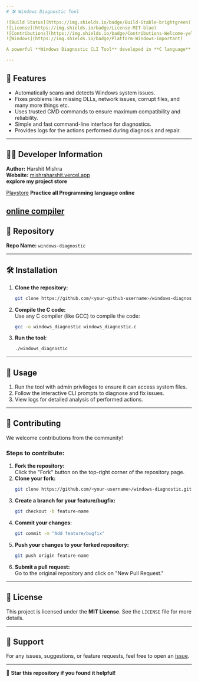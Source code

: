 ```yaml
---
# 🛠️ Windows Diagnostic Tool  

![Build Status](https://img.shields.io/badge/Build-Stable-brightgreen)  
![License](https://img.shields.io/badge/License-MIT-blue)  
![Contributions](https://img.shields.io/badge/Contributions-Welcome-yellow)  
![Windows](https://img.shields.io/badge/Platform-Windows-important)

A powerful **Windows Diagnostic CLI Tool** developed in **C language** that detects and fixes Windows problems automatically using CMD commands. This tool is designed to streamline troubleshooting, boost system performance, and enhance user experience with a single, easy-to-use interface.

---
```


## 🚀 Features

- Automatically scans and detects Windows system issues.  
- Fixes problems like missing DLLs, network issues, corrupt files, and many more things etc.  
- Uses trusted CMD commands to ensure maximum compatibility and reliability.  
- Simple and fast command-line interface for diagnostics.  
- Provides logs for the actions performed during diagnosis and repair.  

---

## 🧑‍💻 Developer Information  

**Author:** Harshit Mishra  
**Website:** [mishraharshit.vercel.app](https://mishraharshit.vercel.app)  
**explore my project store**

[Playstore](https://playstoreapp.verce.app)
**Practice all Programming language online**

[online compiler](https://securecoder.verce.app/compiler/compiler.html)
---

## 📂 Repository  

**Repo Name:** `windows-diagnostic`

---

## 🛠️ Installation  

1. **Clone the repository:**  
   ```bash
   git clone https://github.com/<your-github-username>/windows-diagnostic.git
   ```
2. **Compile the C code:**  
   Use any C compiler (like GCC) to compile the code:  
   ```bash
   gcc -o windows_diagnostic windows_diagnostic.c
   ```
3. **Run the tool:**  
   ```bash
   ./windows_diagnostic
   ```

---

## 📖 Usage  

1. Run the tool with admin privileges to ensure it can access system files.  
2. Follow the interactive CLI prompts to diagnose and fix issues.  
3. View logs for detailed analysis of performed actions.  

---

## 🤝 Contributing  

We welcome contributions from the community!  

### Steps to contribute:  
1. **Fork the repository:**  
   Click the "Fork" button on the top-right corner of the repository page.  
2. **Clone your fork:**  
   ```bash
   git clone https://github.com/<your-username>/windows-diagnostic.git
   ```
3. **Create a branch for your feature/bugfix:**  
   ```bash
   git checkout -b feature-name
   ```
4. **Commit your changes:**  
   ```bash
   git commit -m "Add feature/bugfix"
   ```
5. **Push your changes to your forked repository:**  
   ```bash
   git push origin feature-name
   ```
6. **Submit a pull request:**  
   Go to the original repository and click on "New Pull Request."  

---

## 🔐 License  

This project is licensed under the **MIT License**. See the `LICENSE` file for more details.  

---

## 📧 Support  

For any issues, suggestions, or feature requests, feel free to open an [issue](https://github.com/<your-github-username>/windows-diagnostic/issues).  

---

🌟 **Star this repository if you found it helpful!**
```
